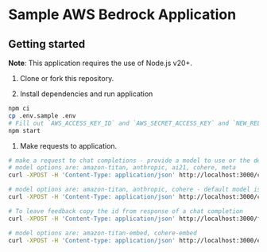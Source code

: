 # Sample AWS Bedrock Application

## Getting started
**Note**: This application requires the use of Node.js v20+.

 1. Clone or fork this repository.

 1. Install dependencies and run application

```sh
npm ci
cp .env.sample .env
# Fill out `AWS_ACCESS_KEY_ID` and `AWS_SECRET_ACCESS_KEY` and `NEW_RELIC_LICENSE_KEY` in .env and save 
npm start
```

 1. Make requests to application.

 ```sh
# make a request to chat completions - provide a model to use or the default amazon-titan model will be used
# model options are: amazon-titan, anthropic, ai21, cohere, meta
curl -XPOST -H 'Content-Type: application/json' http://localhost:3000/chat-completion -d '{"message":"How much wood could a woodchuck chuck if a woodchuck could chuck wood?", "model": "amazon-titan"}'

# model options are: amazon-titan, anthropic, cohere - default model is amazon-titan
curl -XPOST -H 'Content-Type: application/json' http://localhost:3000/chat-completion-stream -d '{"message":"Explain the rules of jai alai"}'

# To leave feedback copy the id from response of a chat completion
curl -XPOST -H 'Content-Type: application/json' http://localhost:3000/feedback -d '{"id":"<response_id>"}'

# model options are: amazon-titan-embed, cohere-embed
curl -XPOST -H 'Content-type: application/json' http://localhost:3000/embedding -d '{"message":"Test embedding", "model": "amazon-titan-embed"}'

```
